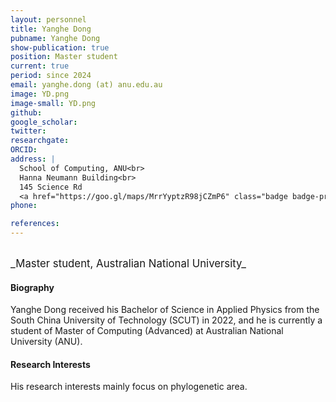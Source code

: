 ```yaml
---
layout: personnel
title: Yanghe Dong
pubname: Yanghe Dong
show-publication: true
position: Master student
current: true
period: since 2024
email: yanghe.dong (at) anu.edu.au
image: YD.png
image-small: YD.png
github: 
google_scholar: 
twitter: 
researchgate: 
ORCID: 
address: |
  School of Computing, ANU<br>
  Hanna Neumann Building<br>
  145 Science Rd
  <a href="https://goo.gl/maps/MrrYyptzR98jCZmP6" class="badge badge-primary"><i class="fa fa-map-marker"></i> map</a><br>
phone: 

references:
---
```


<br>
<big>_Master student, Australian National University_</big>


#### Biography

Yanghe Dong received his Bachelor of Science in Applied Physics from the South China University of Technology (SCUT) in 2022, and he is currently a student of Master of Computing (Advanced) at Australian National University (ANU).

#### Research Interests

His research interests mainly focus on phylogenetic area.

